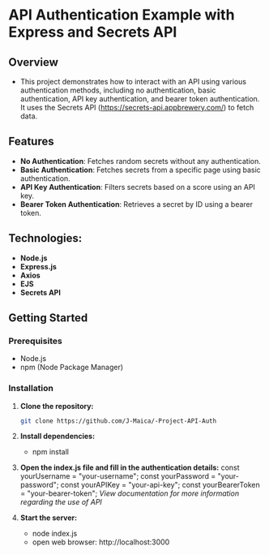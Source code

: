 # API Authentication Example with Express and Secrets API

## Overview
- This project demonstrates how to interact with an API using various authentication methods, including no authentication, basic authentication, API key authentication, and bearer token authentication. It uses the Secrets API (https://secrets-api.appbrewery.com/) to fetch data.

## Features
- **No Authentication**: Fetches random secrets without any authentication.
- **Basic Authentication**: Fetches secrets from a specific page using basic authentication.
- **API Key Authentication**: Filters secrets based on a score using an API key.
- **Bearer Token Authentication**: Retrieves a secret by ID using a bearer token.

## Technologies:
- **Node.js**
- **Express.js**
- **Axios**
- **EJS**
- **Secrets API**

## Getting Started

### Prerequisites
- Node.js
- npm (Node Package Manager)

### Installation

1. **Clone the repository:**

   ```bash
   git clone https://github.com/J-Maica/-Project-API-Auth

2. **Install dependencies:**
   - npm install

3. **Open the index.js file and fill in the authentication details:**
   const yourUsername = "your-username";
   const yourPassword = "your-password";
   const yourAPIKey = "your-api-key";
   const yourBearerToken = "your-bearer-token";
   _View documentation for more information regarding the use of API_ 
     
4. **Start the server:**
   - node index.js
   - open web browser: http://localhost:3000
